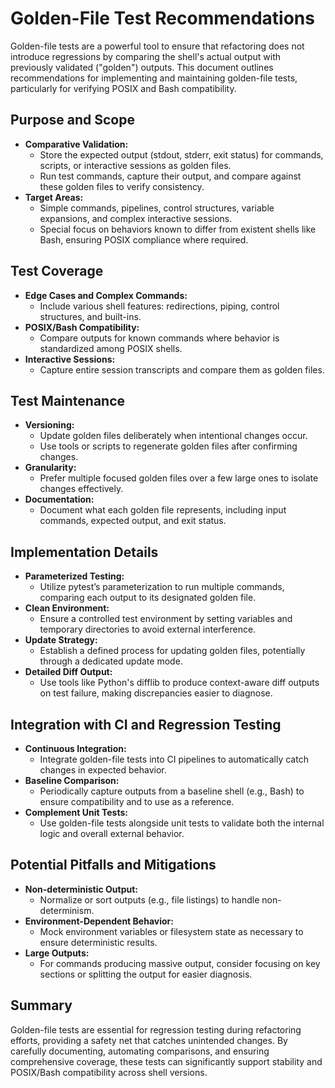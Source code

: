  # Golden-File Test Recommendations
 
 Golden-file tests are a powerful tool to ensure that refactoring does not introduce regressions by comparing the shell's actual output with previously validated ("golden") outputs. This document outlines recommendations for implementing and maintaining golden-file tests, particularly for verifying POSIX and Bash compatibility.
 
 ## Purpose and Scope
 
 - **Comparative Validation:**
   - Store the expected output (stdout, stderr, exit status) for commands, scripts, or interactive sessions as golden files.
   - Run test commands, capture their output, and compare against these golden files to verify consistency.
 - **Target Areas:**
   - Simple commands, pipelines, control structures, variable expansions, and complex interactive sessions.
   - Special focus on behaviors known to differ from existent shells like Bash, ensuring POSIX compliance where required.
 
 ## Test Coverage
 
 - **Edge Cases and Complex Commands:**
   - Include various shell features: redirections, piping, control structures, and built-ins.
 - **POSIX/Bash Compatibility:**
   - Compare outputs for known commands where behavior is standardized among POSIX shells.
 - **Interactive Sessions:**
   - Capture entire session transcripts and compare them as golden files.
 
 ## Test Maintenance
 
 - **Versioning:**
   - Update golden files deliberately when intentional changes occur.
   - Use tools or scripts to regenerate golden files after confirming changes.
 - **Granularity:**
   - Prefer multiple focused golden files over a few large ones to isolate changes effectively.
 - **Documentation:**
   - Document what each golden file represents, including input commands, expected output, and exit status.
 
 ## Implementation Details
 
 - **Parameterized Testing:**
   - Utilize pytest’s parameterization to run multiple commands, comparing each output to its designated golden file.
 - **Clean Environment:**
   - Ensure a controlled test environment by setting variables and temporary directories to avoid external interference.
 - **Update Strategy:**
   - Establish a defined process for updating golden files, potentially through a dedicated update mode.
 - **Detailed Diff Output:**
   - Use tools like Python's difflib to produce context-aware diff outputs on test failure, making discrepancies easier to diagnose.
 
 ## Integration with CI and Regression Testing
 
 - **Continuous Integration:**
   - Integrate golden-file tests into CI pipelines to automatically catch changes in expected behavior.
 - **Baseline Comparison:**
   - Periodically capture outputs from a baseline shell (e.g., Bash) to ensure compatibility and to use as a reference.
 - **Complement Unit Tests:**
   - Use golden-file tests alongside unit tests to validate both the internal logic and overall external behavior.
 
 ## Potential Pitfalls and Mitigations
 
 - **Non-deterministic Output:**
   - Normalize or sort outputs (e.g., file listings) to handle non-determinism.
 - **Environment-Dependent Behavior:**
   - Mock environment variables or filesystem state as necessary to ensure deterministic results.
 - **Large Outputs:**
   - For commands producing massive output, consider focusing on key sections or splitting the output for easier diagnosis.
 
 ## Summary
 
 Golden-file tests are essential for regression testing during refactoring efforts, providing a safety net that catches unintended changes. By carefully documenting, automating comparisons, and ensuring comprehensive coverage, these tests can significantly support stability and POSIX/Bash compatibility across shell versions.